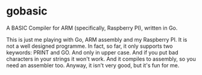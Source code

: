 gobasic
=======

A BASIC Compiler for ARM (specifically, Raspberry PI), written in Go.

This is just me playing with Go, ARM assembly and my Raspberry PI. It is not
a well designed programme. In fact, so far, it only supports two keywords:
PRINT and GO. And only in upper case. And if you put bad characters in your
strings it won't work. And it compiles to assembly, so you need an assembler too. 
Anyway, it isn't very good, but it's fun for me.

